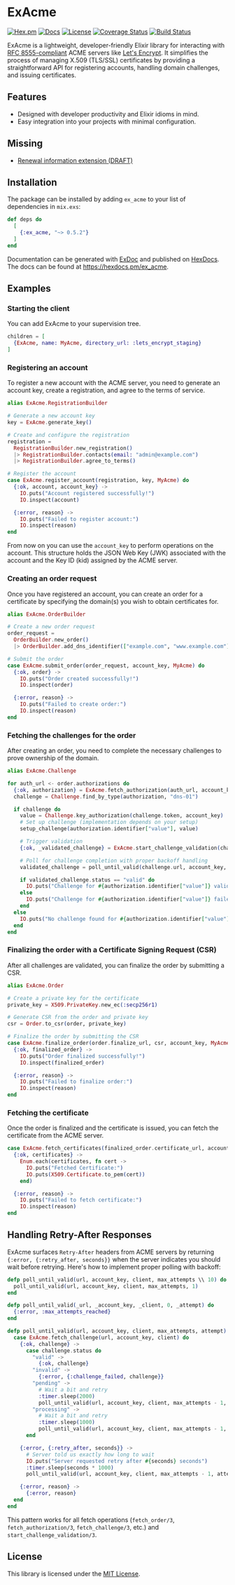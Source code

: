 # ExAcme

[![Hex.pm](https://img.shields.io/hexpm/v/ex_acme.svg)](https://hex.pm/packages/ex_acme)
[![Docs](https://img.shields.io/badge/hex-docs-blue.svg)](https://hexdocs.pm/ex_acme)
[![License](https://img.shields.io/hexpm/l/ex_acme.svg)](https://github.com/jtdowney/ex_acme/blob/main/LICENSE)
[![Coverage Status](https://coveralls.io/repos/github/jtdowney/ex_acme/badge.svg?branch=main)](https://coveralls.io/github/jtdowney/ex_acme?branch=main)
[![Build Status](https://img.shields.io/github/actions/workflow/status/jtdowney/ex_acme/ci.yaml?branch=main)](https://github.com/jtdowney/ex_acme/actions)

ExAcme is a lightweight, developer-friendly Elixir library for interacting with [RFC 8555-compliant](https://tools.ietf.org/html/rfc8555) ACME servers like [Let's Encrypt](https://letsencrypt.org). It simplifies the process of managing X.509 (TLS/SSL) certificates by providing a straightforward API for registering accounts, handling domain challenges, and issuing certificates.

## Features

- Designed with developer productivity and Elixir idioms in mind.
- Easy integration into your projects with minimal configuration.

## Missing

- [Renewal information extension (DRAFT)](https://datatracker.ietf.org/doc/draft-ietf-acme-ari/)

## Installation

The package can be installed by adding `ex_acme` to your list of dependencies in `mix.exs`:

```elixir
def deps do
  [
    {:ex_acme, "~> 0.5.2"}
  ]
end
```

Documentation can be generated with [ExDoc](https://github.com/elixir-lang/ex_doc) and published on [HexDocs](https://hexdocs.pm). The docs can be found at <https://hexdocs.pm/ex_acme>.

## Examples

### Starting the client

You can add ExAcme to your supervision tree.

```elixir
children = [
  {ExAcme, name: MyAcme, directory_url: :lets_encrypt_staging}
]
```

### Registering an account

To register a new account with the ACME server, you need to generate an account key, create a registration, and agree to the terms of service.

```elixir
alias ExAcme.RegistrationBuilder

# Generate a new account key
key = ExAcme.generate_key()

# Create and configure the registration
registration =
  RegistrationBuilder.new_registration()
  |> RegistrationBuilder.contacts(email: "admin@example.com")
  |> RegistrationBuilder.agree_to_terms()

# Register the account
case ExAcme.register_account(registration, key, MyAcme) do
  {:ok, account, account_key} ->
    IO.puts("Account registered successfully!")
    IO.inspect(account)

  {:error, reason} ->
    IO.puts("Failed to register account:")
    IO.inspect(reason)
end
```

From now on you can use the `account_key` to perform operations on the account. This structure holds the JSON Web Key (JWK) associated with the account and the Key ID (kid) assigned by the ACME server.

### Creating an order request

Once you have registered an account, you can create an order for a certificate by specifying the domain(s) you wish to obtain certificates for.

```elixir
alias ExAcme.OrderBuilder

# Create a new order request
order_request =
  OrderBuilder.new_order()
  |> OrderBuilder.add_dns_identifier(["example.com", "www.example.com"])

# Submit the order
case ExAcme.submit_order(order_request, account_key, MyAcme) do
  {:ok, order} ->
    IO.puts("Order created successfully!")
    IO.inspect(order)

  {:error, reason} ->
    IO.puts("Failed to create order:")
    IO.inspect(reason)
end
```

### Fetching the challenges for the order

After creating an order, you need to complete the necessary challenges to prove ownership of the domain.

```elixir
alias ExAcme.Challenge

for auth_url <- order.authorizations do
  {:ok, authorization} = ExAcme.fetch_authorization(auth_url, account_key, MyAcme)
  challenge = Challenge.find_by_type(authorization, "dns-01")

  if challenge do
    value = Challenge.key_authorization(challenge.token, account_key)
    # Set up challenge (implementation depends on your setup)
    setup_challenge(authorization.identifier["value"], value)

    # Trigger validation
    {:ok, _validated_challenge} = ExAcme.start_challenge_validation(challenge.url, account_key, MyAcme)

    # Poll for challenge completion with proper backoff handling
    validated_challenge = poll_until_valid(challenge.url, account_key, MyAcme)

    if validated_challenge.status == "valid" do
      IO.puts("Challenge for #{authorization.identifier["value"]} validated successfully.")
    else
      IO.puts("Challenge for #{authorization.identifier["value"]} failed.")
    end
  else
    IO.puts("No challenge found for #{authorization.identifier["value"]}.")
  end
end
```

### Finalizing the order with a Certificate Signing Request (CSR)

After all challenges are validated, you can finalize the order by submitting a CSR.

```elixir
alias ExAcme.Order

# Create a private key for the certificate
private_key = X509.PrivateKey.new_ec(:secp256r1)

# Generate CSR from the order and private key
csr = Order.to_csr(order, private_key)

# Finalize the order by submitting the CSR
case ExAcme.finalize_order(order.finalize_url, csr, account_key, MyAcme) do
  {:ok, finalized_order} ->
    IO.puts("Order finalized successfully!")
    IO.inspect(finalized_order)

  {:error, reason} ->
    IO.puts("Failed to finalize order:")
    IO.inspect(reason)
end
```

### Fetching the certificate

Once the order is finalized and the certificate is issued, you can fetch the certificate from the ACME server.

```elixir
case ExAcme.fetch_certificates(finalized_order.certificate_url, account_key, MyAcme) do
  {:ok, certificates} ->
    Enum.each(certificates, fn cert ->
      IO.puts("Fetched Certificate:")
      IO.puts(X509.Certificate.to_pem(cert))
    end)

  {:error, reason} ->
    IO.puts("Failed to fetch certificate:")
    IO.inspect(reason)
end
```

## Handling Retry-After Responses

ExAcme surfaces `Retry-After` headers from ACME servers by returning `{:error, {:retry_after, seconds}}` when the server indicates you should wait before retrying. Here's how to implement proper polling with backoff:

```elixir
defp poll_until_valid(url, account_key, client, max_attempts \\ 10) do
  poll_until_valid(url, account_key, client, max_attempts, 1)
end

defp poll_until_valid(_url, _account_key, _client, 0, _attempt) do
  {:error, :max_attempts_reached}
end

defp poll_until_valid(url, account_key, client, max_attempts, attempt) do
  case ExAcme.fetch_challenge(url, account_key, client) do
    {:ok, challenge} ->
      case challenge.status do
        "valid" ->
          {:ok, challenge}
        "invalid" ->
          {:error, {:challenge_failed, challenge}}
        "pending" ->
          # Wait a bit and retry
          :timer.sleep(2000)
          poll_until_valid(url, account_key, client, max_attempts - 1, attempt + 1)
        "processing" ->
          # Wait a bit and retry
          :timer.sleep(1000)
          poll_until_valid(url, account_key, client, max_attempts - 1, attempt + 1)
      end

    {:error, {:retry_after, seconds}} ->
      # Server told us exactly how long to wait
      IO.puts("Server requested retry after #{seconds} seconds")
      :timer.sleep(seconds * 1000)
      poll_until_valid(url, account_key, client, max_attempts - 1, attempt + 1)

    {:error, reason} ->
      {:error, reason}
  end
end
```

This pattern works for all fetch operations (`fetch_order/3`, `fetch_authorization/3`, `fetch_challenge/3`, etc.) and `start_challenge_validation/3`.

## License

This library is licensed under the [MIT License](https://opensource.org/licenses/MIT).
